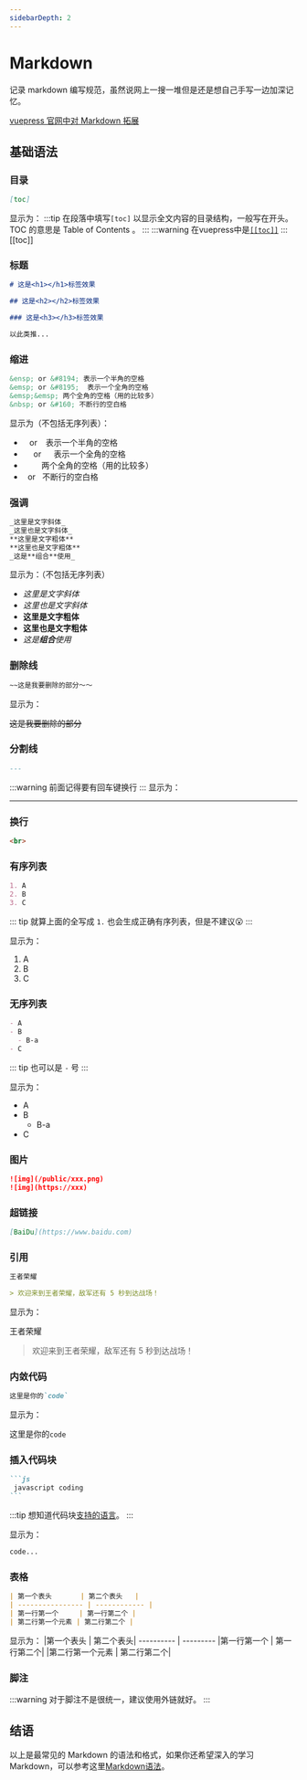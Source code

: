 ```yaml
---
sidebarDepth: 2
---
```


# Markdown

记录 markdown 编写规范，虽然说网上一搜一堆但是还是想自己手写一边加深记忆。

[vuepress 官网中对 Markdown 拓展](https://v1.vuepress.vuejs.org/zh/guide/markdown.html#header-anchors)

## 基础语法
### 目录
```md
[toc]
```
显示为：
:::tip
在段落中填写`[toc]` 以显示全文内容的目录结构，一般写在开头。
TOC 的意思是 Table of Contents 。
:::
:::warning
在vuepress中是[`[[toc]]`](https://v1.vuepress.vuejs.org/zh/guide/markdown.html#%E7%9B%AE%E5%BD%95)
:::
[[toc]]

### 标题

```md
# 这是<h1></h1>标签效果

## 这是<h2></h2>标签效果

### 这是<h3></h3>标签效果

以此类推...
```
### 缩进
```md
&ensp; or &#8194; 表示一个半角的空格
&emsp; or &#8195;  表示一个全角的空格
&emsp;&emsp; 两个全角的空格（用的比较多）
&nbsp; or &#160; 不断行的空白格
```
显示为（不包括无序列表）：
- &ensp; or &#8194; 表示一个半角的空格
- &emsp; or &#8195;  表示一个全角的空格
- &emsp;&emsp; 两个全角的空格（用的比较多）
- &nbsp; or &#160; 不断行的空白格


### 强调

```md
_这里是文字斜体_
_这里也是文字斜体_
**这里是文字粗体**
**这里也是文字粗体**
_这是**组合**使用_
```

显示为：（不包括无序列表）

- _这里是文字斜体_
- _这里也是文字斜体_
- **这里是文字粗体**
- **这里也是文字粗体**
- _这是**组合**使用_

### 删除线

```md
~~这是我要删除的部分～～
```

显示为：

~~这是我要删除的部分~~

### 分割线

```md
---
```

:::warning
前面记得要有回车键换行
:::
显示为：

---

### 换行

```md
<br>
```

### 有序列表

```md
1. A
2. B
3. C
```

::: tip
就算上面的全写成 `1.` 也会生成正确有序列表，但是不建议:open_mouth:
:::

显示为：

1. A
2. B
3. C

### 无序列表

```md
- A
- B
  - B-a
- C
```

::: tip
也可以是 `-` 号
:::

显示为：

- A
- B
  - B-a
- C

### 图片

```md
![img](/public/xxx.png)
![img](https://xxx)
```

### 超链接

```md
[BaiDu](https://www.baidu.com)
```

### 引用

```md
王者荣耀

> 欢迎来到王者荣耀，敌军还有 5 秒到达战场！
```

显示为：

王者荣耀

> 欢迎来到王者荣耀，敌军还有 5 秒到达战场！

### 内敛代码

```md
这里是你的`code`
```

显示为：

这里是你的`code`

### 插入代码块

````md
```js
 javascript coding
```
````

:::tip
想知道代码块[支持的语言](/share/markdown-code)。
:::

显示为：

```md
code...
```

### 表格

```md
| 第一个表头       | 第二个表头   |
| ---------------- | ------------ |
| 第一行第一个     | 第一行第二个 |
| 第二行第一个元素 | 第二行第二个 |
```

显示为：
|第一个表头 | 第二个表头|
---------- | ---------
|第一行第一个 | 第一行第二个|
|第二行第一个元素 | 第二行第二个|
### 脚注
:::warning
对于脚注不是很统一，建议使用外链就好。
:::
## 结语
以上是最常见的 Markdown 的语法和格式，如果你还希望深入的学习 Markdown，可以参考这里[Markdown语法](https://www.appinn.com/markdown/)。
